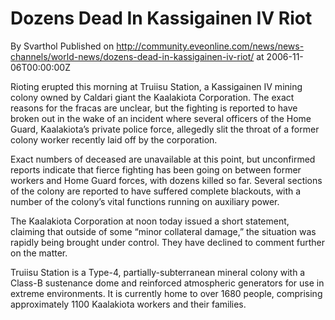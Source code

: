 # Dozens Dead In Kassigainen IV Riot
By Svarthol
Published on http://community.eveonline.com/news/news-channels/world-news/dozens-dead-in-kassigainen-iv-riot/ at 2006-11-06T00:00:00Z

Rioting erupted this morning at Truiisu Station, a Kassigainen IV mining colony owned by Caldari giant the Kaalakiota Corporation. The exact reasons for the fracas are unclear, but the fighting is reported to have broken out in the wake of an incident where several officers of the Home Guard, Kaalakiota’s private police force, allegedly slit the throat of a former colony worker recently laid off by the corporation.  
  
Exact numbers of deceased are unavailable at this point, but unconfirmed reports indicate that fierce fighting has been going on between former workers and Home Guard forces, with dozens killed so far. Several sections of the colony are reported to have suffered complete blackouts, with a number of the colony’s vital functions running on auxiliary power.   
  
The Kaalakiota Corporation at noon today issued a short statement, claiming that outside of some “minor collateral damage,” the situation was rapidly being brought under control. They have declined to comment further on the matter.  
  
Truiisu Station is a Type-4, partially-subterranean mineral colony with a Class-B sustenance dome and reinforced atmospheric generators for use in extreme environments. It is currently home to over 1680 people, comprising approximately 1100 Kaalakiota workers and their families.

